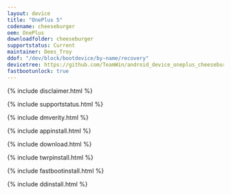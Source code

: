 ```yaml
---
layout: device
title: "OnePlus 5"
codename: cheeseburger
oem: OnePlus
downloadfolder: cheeseburger
supportstatus: Current
maintainer: Dees_Troy
ddof: "/dev/block/bootdevice/by-name/recovery"
devicetree: https://github.com/TeamWin/android_device_oneplus_cheeseburger
fastbootunlock: true
---
```


{% include disclaimer.html %}

{% include supportstatus.html %}

{% include dmverity.html %}

{% include appinstall.html %}

{% include download.html %}

{% include twrpinstall.html %}

{% include fastbootinstall.html %}

{% include ddinstall.html %}
